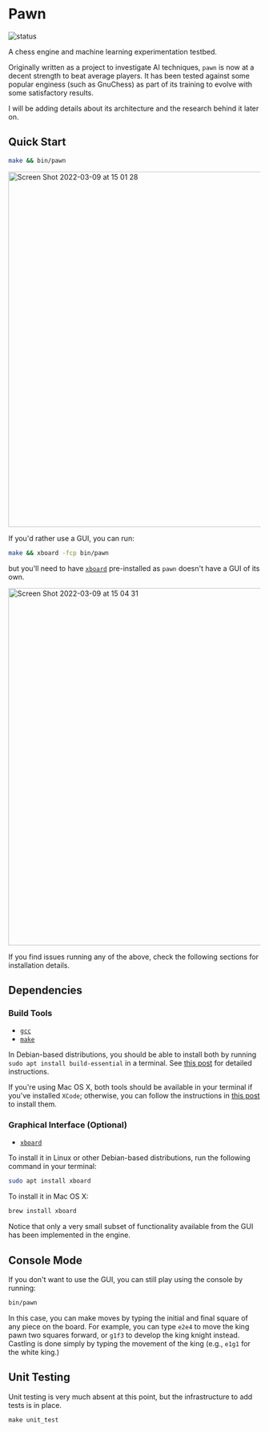# Pawn
![status](https://github.com/zxul767/pawn/actions/workflows/build.yml/badge.svg)

A chess engine and machine learning experimentation testbed.

Originally written as a project to investigate AI techniques, `pawn` is now at a decent strength to beat average players. It has been tested against some popular enginess (such as GnuChess) as part of its training to evolve with some satisfactory results.

I will be adding details about its architecture and the research behind it later on.

## Quick Start
```bash
make && bin/pawn
```

<img width="709" alt="Screen Shot 2022-03-09 at 15 01 28" src="https://user-images.githubusercontent.com/442314/157535523-15d8655e-0ba4-4fa0-9d8f-2198d8cc8925.png">

If you'd rather use a GUI, you can run:
```bash
make && xboard -fcp bin/pawn
```
but you'll need to have [`xboard`](https://www.gnu.org/software/xboard/) pre-installed as `pawn` doesn't have a GUI of its own.

<img width="713" alt="Screen Shot 2022-03-09 at 15 04 31" src="https://user-images.githubusercontent.com/442314/157535930-b36ca86b-532f-4c73-b00a-eb81f7adb7c0.png">

If you find issues running any of the above, check the following sections for installation details.

## Dependencies
### Build Tools
+ [`gcc`](https://gcc.gnu.org)
+ [`make`](https://www.gnu.org/software/make/)

In Debian-based distributions, you should be able to install both by running `sudo apt install build-essential` in a terminal. See [this post](https://www.cyberciti.biz/faq/debian-linux-install-gnu-gcc-compiler/) for detailed instructions.

If you're using Mac OS X, both tools should be available in your terminal if you've installed `XCode`; otherwise, you can follow the instructions in [this post](https://www.freecodecamp.org/news/install-xcode-command-line-tools/) to install them.

### Graphical Interface (Optional)
+ [`xboard`](https://www.gnu.org/software/xboard/)

To install it in Linux or other Debian-based distributions, run the following command in your terminal:

```bash
sudo apt install xboard
```

To install it in Mac OS X:

```bash
brew install xboard
```

Notice that only a very small subset of functionality available from the GUI has been implemented in the engine.

## Console Mode
If you don't want to use the GUI, you can still play using the console by running:

```bash
bin/pawn
```

In this case, you can make moves by typing the initial and final square of any piece on the board. For example, you can type `e2e4` to move the king pawn two squares forward, or `g1f3` to develop the king knight instead. Castling is done simply by typing the movement of the king (e.g., `e1g1` for the white king.)


## Unit Testing
Unit testing is very much absent at this point, but the infrastructure to add tests is in place.

```c++
make unit_test
```
